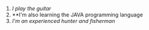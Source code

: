 1. _I play the guitar_
2. **I'm also learning the JAVA programming language
3. *I'm an experienced hunter and fisherman*

